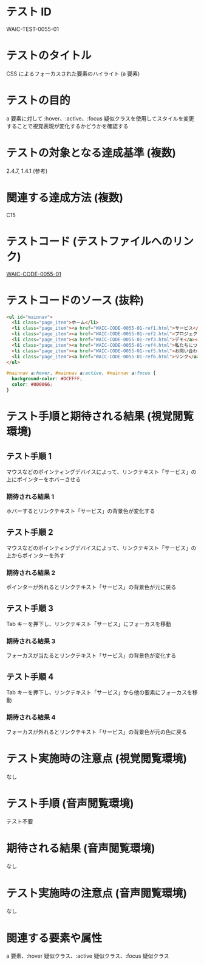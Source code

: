 # テスト ID

WAIC-TEST-0055-01

# テストのタイトル

CSS によるフォーカスされた要素のハイライト (a 要素)

# テストの目的

a 要素に対して :hover、:active、:focus 疑似クラスを使用してスタイルを変更することで視覚表現が変化するかどうかを確認する

# テストの対象となる達成基準 (複数)

2.4.7, 1.4.1 (参考)

# 関連する達成方法 (複数)

C15

# テストコード (テストファイルへのリンク)

[WAIC-CODE-0055-01](https://waic.github.io/as_test/WAIC-CODE/WAIC-CODE-0055-01.html)

# テストコードのソース (抜粋)

```HTML
<ul id="mainnav">
  <li class="page_item">ホーム</li>
  <li class="page_item"><a href="WAIC-CODE-0055-01-ref1.html">サービス</a></li>
  <li class="page_item"><a href="WAIC-CODE-0055-01-ref2.html">プロジェクト</a></li>
  <li class="page_item"><a href="WAIC-CODE-0055-01-ref3.html">デモ</a></li>
  <li class="page_item"><a href="WAIC-CODE-0055-01-ref4.html">私たちについて</a></li>
  <li class="page_item"><a href="WAIC-CODE-0055-01-ref5.html">お問い合わせ</a></li>
  <li class="page_item"><a href="WAIC-CODE-0055-01-ref6.html">リンク</a></li>
</ul>
```

```CSS
#mainnav a:hover, #mainnav a:active, #mainnav a:focus {
  background-color: #DCFFFF;
  color: #000066;
}
```

# テスト手順と期待される結果 (視覚閲覧環境)

## テスト手順 1

マウスなどのポインティングデバイスによって、リンクテキスト「サービス」の上にポインターをホバーさせる

### 期待される結果 1

ホバーするとリンクテキスト「サービス」の背景色が変化する

## テスト手順 2

マウスなどのポインティングデバイスによって、リンクテキスト「サービス」の上からポインターを外す

### 期待される結果 2

ポインターが外れるとリンクテキスト「サービス」の背景色が元に戻る

## テスト手順 3

Tab キーを押下し、リンクテキスト「サービス」にフォーカスを移動

### 期待される結果 3

フォーカスが当たるとリンクテキスト「サービス」の背景色が変化する

## テスト手順 4

Tab キーを押下し、リンクテキスト「サービス」から他の要素にフォーカスを移動

### 期待される結果 4

フォーカスが外れるとリンクテキスト「サービス」の背景色が元の色に戻る

# テスト実施時の注意点 (視覚閲覧環境)

なし

# テスト手順 (音声閲覧環境)

テスト不要

# 期待される結果 (音声閲覧環境)

なし

# テスト実施時の注意点 (音声閲覧環境)

なし

# 関連する要素や属性

a 要素、:hover 疑似クラス、:active 疑似クラス、:focus 疑似クラス
